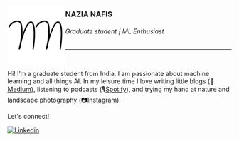 <img
     align="left"
     alt="Nazia-Nafis-logo"
     src="https://github.com/nazianafis/nazianafis/blob/main/img/nn.png"
  />

### NAZIA NAFIS
###### Graduate student | ML Enthusiast

---

<br>

Hi! I’m a graduate student from India. I am passionate about machine learning and all things AI. In my leisure time I love writing little blogs (📝[Medium](https://nazianafis.medium.com/)), listening to podcasts (🎙[Spotify](https://open.spotify.com/show/1APpUKebKOXJZjoCaCfoVk)), and trying my hand at nature and landscape photography (📷[Instagram](https://instagram.com/nazianafis)).

Let's connect!

<a href="https://www.linkedin.com/in/nazianafis/">
  <img
    alt="Linkedin"
    src="https://img.shields.io/badge/linkedin-0077B5?logo=linkedin&logoColor=white&style=for-the-badge"
  />
</a>
